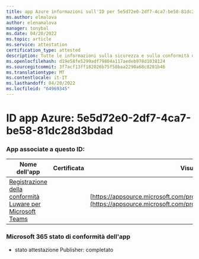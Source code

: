 ```yaml
---
title: app Azure informazioni sull'ID per 5e5d72e0-2df7-4ca7-be58-81dc28d3bdad
ms.author: elmalova
author: elenamalova
manager: tonybal
ms.date: 04/20/2022
ms.topic: article
ms.service: attestation
certification_type: attested
description: Tutte le informazioni sulla sicurezza e sulla conformità disponibili per 5e5d72e0-2df7-4ca7-be58-81dc28d3bdad.
ms.openlocfilehash: d19e58fe5299adf79804a117aedeb978d1038124
ms.sourcegitcommit: 3f7acf13ff182026b75f58baa2290a68c8281b46
ms.translationtype: MT
ms.contentlocale: it-IT
ms.lasthandoff: 04/20/2022
ms.locfileid: "64969345"
---
```

# <a name="azure-app-id-5e5d72e0-2df7-4ca7-be58-81dc28d3bdad"></a>ID app Azure: 5e5d72e0-2df7-4ca7-be58-81dc28d3bdad


### <a name="apps-associated-with-this-id"></a>App associate a questo ID:
| **Nome dell'app** | **Certificata** | **Visualizzazione in AppSource** |
|--------------|---------------|-----------------------|
| [Registrazione della conformità Luware per Microsoft Teams](../forward/luwareagzurich.recording_azure_marketplace.md) |  | [https://appsource.microsoft.com/product/office/luwareagzurich.recording_azure_marketplace](https://appsource.microsoft.com/product/office/luwareagzurich.recording_azure_marketplace) |

### <a name="microsoft-365-app-compliance-status"></a>Microsoft 365 stato di conformità dell'app
- stato attestazione Publisher: completato
